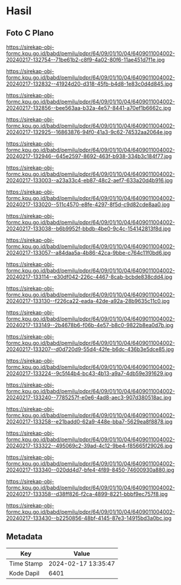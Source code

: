 # Hasil

## Foto C Plano

https://sirekap-obj-formc.kpu.go.id/babd/pemilu/pdpr/64/09/01/10/04/6409011004002-20240217-132754--71be61b2-c8f9-4a02-80f6-11ae451d7f1e.jpg

https://sirekap-obj-formc.kpu.go.id/babd/pemilu/pdpr/64/09/01/10/04/6409011004002-20240217-132832--41924d20-d318-45fb-b4d8-1e83c0d4d845.jpg

https://sirekap-obj-formc.kpu.go.id/babd/pemilu/pdpr/64/09/01/10/04/6409011004002-20240217-132856--bee563aa-b32a-4e57-8441-a70ef1b6662c.jpg

https://sirekap-obj-formc.kpu.go.id/babd/pemilu/pdpr/64/09/01/10/04/6409011004002-20240217-132925--16863876-94f0-41a3-9c62-74532aa2064e.jpg

https://sirekap-obj-formc.kpu.go.id/babd/pemilu/pdpr/64/09/01/10/04/6409011004002-20240217-132946--645e2597-8692-463f-b938-334b3c184f77.jpg

https://sirekap-obj-formc.kpu.go.id/babd/pemilu/pdpr/64/09/01/10/04/6409011004002-20240217-133003--a23a33c4-eb87-48c2-aef7-633a20d4b916.jpg

https://sirekap-obj-formc.kpu.go.id/babd/pemilu/pdpr/64/09/01/10/04/6409011004002-20240217-133020--511c4570-e8fe-4297-8f5d-c9d82cde8aa0.jpg

https://sirekap-obj-formc.kpu.go.id/babd/pemilu/pdpr/64/09/01/10/04/6409011004002-20240217-133038--b6b9952f-bbdb-4be0-9c4c-154142813f8d.jpg

https://sirekap-obj-formc.kpu.go.id/babd/pemilu/pdpr/64/09/01/10/04/6409011004002-20240217-133057--a84daa5a-4b86-42ca-9bbe-c764c11f0bd6.jpg

https://sirekap-obj-formc.kpu.go.id/babd/pemilu/pdpr/64/09/01/10/04/6409011004002-20240217-133114--e30df042-226c-4467-8cab-bcbde838cdd4.jpg

https://sirekap-obj-formc.kpu.go.id/babd/pemilu/pdpr/64/09/01/10/04/6409011004002-20240217-133130--f226ca22-eada-42de-a92a-28b9635c11c0.jpg

https://sirekap-obj-formc.kpu.go.id/babd/pemilu/pdpr/64/09/01/10/04/6409011004002-20240217-133149--2b4678b6-f06b-4e57-b8c0-9822b8ea0d7b.jpg

https://sirekap-obj-formc.kpu.go.id/babd/pemilu/pdpr/64/09/01/10/04/6409011004002-20240217-133207--d0d720d9-55d4-42fe-b6dc-436b3e5dce85.jpg

https://sirekap-obj-formc.kpu.go.id/babd/pemilu/pdpr/64/09/01/10/04/6409011004002-20240217-133224--9c5f44b4-bc43-4b13-a9a7-4db59e391629.jpg

https://sirekap-obj-formc.kpu.go.id/babd/pemilu/pdpr/64/09/01/10/04/6409011004002-20240217-133240--7785257f-e0e6-4ad8-aec3-907d380518ac.jpg

https://sirekap-obj-formc.kpu.go.id/babd/pemilu/pdpr/64/09/01/10/04/6409011004002-20240217-133258--e21badd0-62a9-448e-bba7-5629ea8f8878.jpg

https://sirekap-obj-formc.kpu.go.id/babd/pemilu/pdpr/64/09/01/10/04/6409011004002-20240217-133322--495069c2-39ad-4c12-9be4-f85665f29026.jpg

https://sirekap-obj-formc.kpu.go.id/babd/pemilu/pdpr/64/09/01/10/04/6409011004002-20240217-133340--020dd4d7-bfe4-4f89-8450-74600930a880.jpg

https://sirekap-obj-formc.kpu.go.id/babd/pemilu/pdpr/64/09/01/10/04/6409011004002-20240217-133358--d38ff826-f2ca-4899-8221-bbbf9ec757f8.jpg

https://sirekap-obj-formc.kpu.go.id/babd/pemilu/pdpr/64/09/01/10/04/6409011004002-20240217-133430--b2250856-48bf-4145-87e3-14915bd3a0bc.jpg


## Metadata

| Key        | Value               |
| ---------- | ------------------- |
| Time Stamp | 2024-02-17 13:35:47 |
| Kode Dapil | 6401                |



